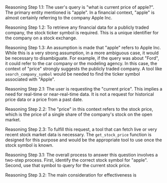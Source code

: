 Reasoning Step 1.1: The user's query is "what is current price of apple?". The primary entity mentioned is "apple". In a financial context, "apple" is almost certainly referring to the company Apple Inc.

Reasoning Step 1.2: To retrieve any financial data for a publicly traded company, the stock ticker symbol is required. This is a unique identifier for the company on a stock exchange.

Reasoning Step 1.3: An assumption is made that "apple" refers to Apple Inc. While this is a very strong assumption, in a more ambiguous case, it would be necessary to disambiguate. For example, if the query was about "Ford", it could refer to the car company or the modeling agency. In this case, the context of "price" strongly suggests the publicly traded company. A tool like `search_company_symbol` would be needed to find the ticker symbol associated with "Apple".

Reasoning Step 2.1: The user is requesting the "current price". This implies a need for real-time or near-real-time data. It is not a request for historical price data or a price from a past date.

Reasoning Step 2.2: The "price" in this context refers to the stock price, which is the price of a single share of the company's stock on the open market.

Reasoning Step 2.3: To fulfill this request, a tool that can fetch live or very recent stock market data is necessary. The `get_stock_price` function is designed for this purpose and would be the appropriate tool to use once the stock symbol is known.

Reasoning Step 3.1: The overall process to answer this question involves a two-step process. First, identify the correct stock symbol for "apple". Second, use that symbol to query for the current stock price.

Reasoning Step 3.2: The main consideration for effectiveness is